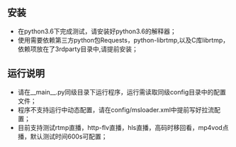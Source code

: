 ## 安装

- 在python3.6下完成测试，请安装好python3.6的解释器；
- 使用需要依赖第三方python包Requests，python-librtmp,以及C库librtmp，依赖项放在了3rdparty目录中,请提前安装；

## 运行说明
- 请在__main__.py同级目录下运行程序，运行需读取同级config目录中的配置文件；
- 程序不支持运行中动态配置，请在config/msloader.xml中提前写好拉流配置；
- 目前支持测试rtmp直播，http-flv直播，hls直播，高码时移回看，mp4vod点播，默认测试时间600s可配置；